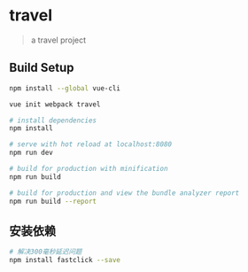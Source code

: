# travel

> a travel project

## Build Setup

``` bash
npm install --global vue-cli

vue init webpack travel

# install dependencies
npm install

# serve with hot reload at localhost:8080
npm run dev

# build for production with minification
npm run build

# build for production and view the bundle analyzer report
npm run build --report
```


## 安装依赖

```bash
# 解决300毫秒延迟问题
npm install fastclick --save

```

